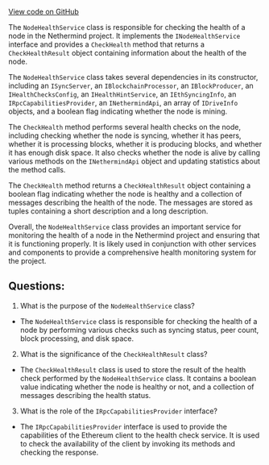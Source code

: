 [View code on GitHub](https://github.com/nethermindeth/nethermind/Nethermind.HealthChecks/NodeHealthService.cs)

The `NodeHealthService` class is responsible for checking the health of a node in the Nethermind project. It implements the `INodeHealthService` interface and provides a `CheckHealth` method that returns a `CheckHealthResult` object containing information about the health of the node.

The `NodeHealthService` class takes several dependencies in its constructor, including an `ISyncServer`, an `IBlockchainProcessor`, an `IBlockProducer`, an `IHealthChecksConfig`, an `IHealthHintService`, an `IEthSyncingInfo`, an `IRpcCapabilitiesProvider`, an `INethermindApi`, an array of `IDriveInfo` objects, and a boolean flag indicating whether the node is mining.

The `CheckHealth` method performs several health checks on the node, including checking whether the node is syncing, whether it has peers, whether it is processing blocks, whether it is producing blocks, and whether it has enough disk space. It also checks whether the node is alive by calling various methods on the `INethermindApi` object and updating statistics about the method calls.

The `CheckHealth` method returns a `CheckHealthResult` object containing a boolean flag indicating whether the node is healthy and a collection of messages describing the health of the node. The messages are stored as tuples containing a short description and a long description.

Overall, the `NodeHealthService` class provides an important service for monitoring the health of a node in the Nethermind project and ensuring that it is functioning properly. It is likely used in conjunction with other services and components to provide a comprehensive health monitoring system for the project.
## Questions: 
 1. What is the purpose of the `NodeHealthService` class?
- The `NodeHealthService` class is responsible for checking the health of a node by performing various checks such as syncing status, peer count, block processing, and disk space.

2. What is the significance of the `CheckHealthResult` class?
- The `CheckHealthResult` class is used to store the result of the health check performed by the `NodeHealthService` class. It contains a boolean value indicating whether the node is healthy or not, and a collection of messages describing the health status.

3. What is the role of the `IRpcCapabilitiesProvider` interface?
- The `IRpcCapabilitiesProvider` interface is used to provide the capabilities of the Ethereum client to the health check service. It is used to check the availability of the client by invoking its methods and checking the response.